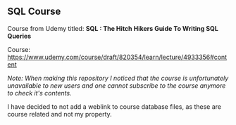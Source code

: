 ## SQL Course

Course from Udemy titled:
**SQL : The Hitch Hikers Guide To Writing SQL Queries**

Course: https://www.udemy.com/course/draft/820354/learn/lecture/4933356#content

*Note: When making this repository I noticed that the course is unfortunately unavailable to new users and one cannot subscribe to the course anymore to check it's contents.*

I have decided to not add a weblink to course database files, as these are course related and not my property.